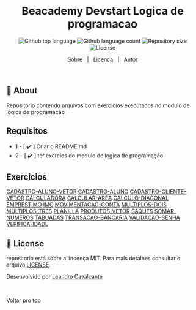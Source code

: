 <div align="center" id="top"> 
  <!-- <img src="./.github/app.gif" alt="Beacademy Devstart Logicadeprogramacao" /> -->
  &#xa0;
</div>

<h1 align="center">Beacademy Devstart Logica de programacao</h1>

<p align="center">
  <img alt="Github top language" src="https://img.shields.io/github/languages/top/LeoScripts/beacademy-devstart-logicadeprogramacao?color=56BEB8">

  <img alt="Github language count" src="https://img.shields.io/github/languages/count/LeoScripts/beacademy-devstart-logicadeprogramacao?color=56BEB8">

  <img alt="Repository size" src="https://img.shields.io/github/repo-size/LeoScripts/beacademy-devstart-logicadeprogramacao?color=56BEB8">

  <img alt="License" src="https://img.shields.io/github/license/LeoScripts/beacademy-devstart-logicadeprogramacao?color=56BEB8">
</p>

<p align="center">
  <a href="#dart-about">Sobre</a> &#xa0; | &#xa0; 
  <a href="#memo-license">Licença</a> &#xa0; | &#xa0;
  <a href="https://github.com/LeoScripts" target="_blank">Autor</a>
</p>

<br>

## :dart: About ##
Repositorio contendo arquivos com exercicios executados no modulo de logica de programação

## Requisitos
- 1 - [ :heavy_check_mark: ] Criar o README.md
- 2 - [ :heavy_check_mark: ] ter exercios do modulo de logica de programação

## Exercicios

[CADASTRO-ALUNO-VETOR](./exercicios-de-logica/CADASTRO-ALUNO-VETOR.txt)
[CADASTRO-ALUNO](./exercicios-de-logica/CADASTRO-ALUNO.txt)
[CADASTRO-CLIENTE-VETOR](./exercicios-de-logica/CADASTRO-CLIENTE-VETOR.txt)
[CALCULADORA](./exercicios-de-logica/CALCULADORA.txt)
[CALCULAR-AREA](./exercicios-de-logica/CALCULAR-AREA.txt)
[CALCULO-DIAGONAL](./exercicios-de-logica/CALCULO-DIAGONAL.txt)
[EMPRESTIMO](./exercicios-de-logica/EMPRESTIMO.txt)
[IMC](./exercicios-de-logica/IMC.txt)
[MOVIMENTACAO-CONTA](./exercicios-de-logica/MOVIMENTACAO-CONTA.txt)
[MULTIPLOS-DOIS](./exercicios-de-logica/MULTIPLOS-DOIS.txt)
[MULTIPLOS-TRES](./exercicios-de-logica/MULTIPLOS-TRES.txt)
[PLANILLA](./exercicios-de-logica/PLANILLA.txt)
[PRODUTOS-VETOR](./exercicios-de-logica/PRODUTOS-VETOR.txt)
[SAQUES](./exercicios-de-logica/SAQUES.txt)
[SOMAR-NUMEROS](./exercicios-de-logica/SOMAR-NUMEROS.TXT)
[TABUADAS](./exercicios-de-logica/TABUADAS.txt)
[TRANSACAO-BANCARIA](./exercicios-de-logica/TRANSACAO-BANCARIA.txt)
[VALIDACAO-SENHA](./exercicios-de-logica/VALIDACAO-SENHA.txt)
[VERIFICA-IDADE](./exercicios-de-logica/VERIFICAR-IDADE.txt)

## :memo: License ##

repositorio está sobre a lincença MIT. Para mais detalhes consultar o arquivo [LICENSE](LICENSE.md).


Desenvolvido por <a href="https://github.com/LeoScripts" target="_blank">Leandro Cavalcante</a>

&#xa0;

<a href="#top">Voltar pro top</a>
